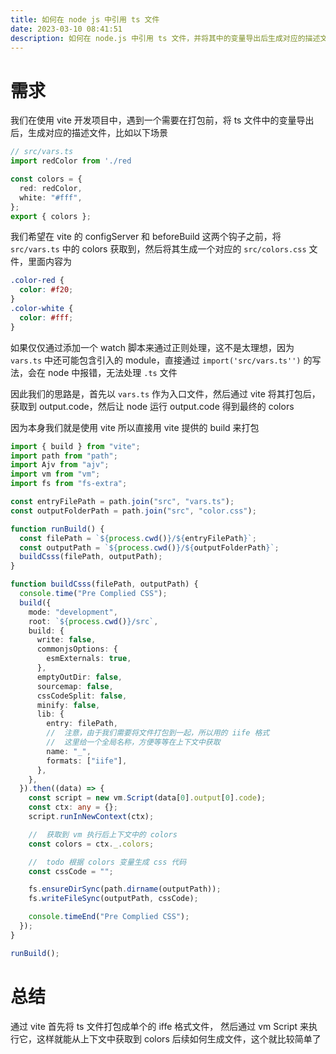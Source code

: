 ```yaml
---
title: 如何在 node js 中引用 ts 文件
date: 2023-03-10 08:41:51
description: 如何在 node.js 中引用 ts 文件，并将其中的变量导出后生成对应的描述文件。文中以在使用 vite 开发项目中生成 CSS 描述文件为例，通过打包 ts 文件，获取 output.code，并通过 vm Script 运行代码来获取 colors 变量。最后，根据 colors 变量生成 CSS 代码，写入指定的文件中。
---
```


# 需求

我们在使用 vite 开发项目中，遇到一个需要在打包前，将 ts 文件中的变量导出后，生成对应的描述文件，比如以下场景

```typescript
// src/vars.ts
import redColor from './red

const colors = {
  red: redColor,
  white: "#fff",
};
export { colors };
```

我们希望在 vite 的 configServer 和 beforeBuild 这两个钩子之前，将 `src/vars.ts` 中的 colors 获取到，然后将其生成一个对应的 `src/colors.css` 文件，里面内容为

```css
.color-red {
  color: #f20;
}
.color-white {
  color: #fff;
}
```

如果仅仅通过添加一个 watch 脚本来通过正则处理，这不是太理想，因为 `vars.ts` 中还可能包含引入的 module，直接通过 `import('src/vars.ts'')` 的写法，会在 node 中报错，无法处理 `.ts` 文件

因此我们的思路是，首先以 `vars.ts` 作为入口文件，然后通过 vite 将其打包后，获取到 output.code，然后让 node 运行 output.code 得到最终的 colors

因为本身我们就是使用 vite 所以直接用 vite 提供的 build 来打包

```typescript
import { build } from "vite";
import path from "path";
import Ajv from "ajv";
import vm from "vm";
import fs from "fs-extra";

const entryFilePath = path.join("src", "vars.ts");
const outputFolderPath = path.join("src", "color.css");

function runBuild() {
  const filePath = `${process.cwd()}/${entryFilePath}`;
  const outputPath = `${process.cwd()}/${outputFolderPath}`;
  buildCsss(filePath, outputPath);
}

function buildCsss(filePath, outputPath) {
  console.time("Pre Complied CSS");
  build({
    mode: "development",
    root: `${process.cwd()}/src`,
    build: {
      write: false,
      commonjsOptions: {
        esmExternals: true,
      },
      emptyOutDir: false,
      sourcemap: false,
      cssCodeSplit: false,
      minify: false,
      lib: {
        entry: filePath,
        //  注意，由于我们需要将文件打包到一起，所以用的 iife 格式
        //  这里给一个全局名称，方便等等在上下文中获取
        name: "_",
        formats: ["iife"],
      },
    },
  }).then((data) => {
    const script = new vm.Script(data[0].output[0].code);
    const ctx: any = {};
    script.runInNewContext(ctx);

    //  获取到 vm 执行后上下文中的 colors
    const colors = ctx._.colors;

    //  todo 根据 colors 变量生成 css 代码
    const cssCode = "";

    fs.ensureDirSync(path.dirname(outputPath));
    fs.writeFileSync(outputPath, cssCode);

    console.timeEnd("Pre Complied CSS");
  });
}

runBuild();
```

# 总结

通过 vite 首先将 ts 文件打包成单个的 iffe 格式文件，
然后通过 vm Script 来执行它，这样就能从上下文中获取到 colors
后续如何生成文件，这个就比较简单了
